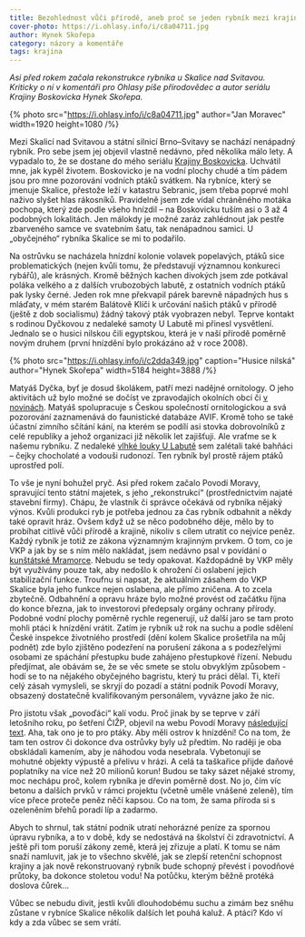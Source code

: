 ```yaml
---
title: Bezohlednost vůči přírodě, aneb proč se jeden rybník mezi krajiny Boskovicka nedostane
cover-photo: https://i.ohlasy.info/i/c8a04711.jpg
author: Hynek Skořepa
category: názory a komentáře
tags: krajina
---
```


*Asi před rokem začala rekonstrukce rybníka u Skalice nad Svitavou. Kriticky o ní v komentáři pro Ohlasy píše přírodovědec a autor seriálu Krajiny Boskovicka Hynek Skořepa.*

{% photo src="https://i.ohlasy.info/i/c8a04711.jpg" author="Jan Moravec" width=1920 height=1080 /%}

Mezi Skalicí nad Svitavou a státní silnicí Brno–Svitavy se nachází nenápadný rybník. Pro sebe jsem jej objevil vlastně nedávno, před několika málo lety. A vypadalo to, že se dostane do mého seriálu [Krajiny Boskovicka](https://archiv.ohlasy.info/?serial=krajiny). Uchvátil mne, jak kypěl životem. Boskovicko je na vodní plochy chudé a tím pádem jsou pro mne pozorování vodních ptáků svátkem. Na rybníce, který se jmenuje Skalice, přestože leží v katastru Sebranic, jsem třeba poprvé mohl naživo slyšet hlas rákosníků. Pravidelně jsem zde vídal chráněného motáka pochopa, který zde podle všeho hnízdil – na Boskovicku tuším asi o 3 až 4 podobných lokalitách. Jen málokdy je možné zaráz zahlédnout jak pestře zbarveného samce ve svatebním šatu, tak nenápadnou samici. U „obyčejného“ rybníka Skalice se mi to podařilo.

Na ostrůvku se nacházela hnízdní kolonie volavek popelavých, ptáků sice problematických (nejen kvůli tomu, že představují významnou konkureci rybářů), ale krásných. Kromě běžných kachen divokých jsem zde potkával poláka velkého a z dalších vrubozobých labutě, z ostatních vodních ptáků pak lysky černé. Jeden rok mne překvapil párek barevně nápadných hus s mláďaty, v mém starém Balátově Klíči k určování našich ptáků v přírodě (ještě z dob socialismu) žádný takový pták vyobrazen nebyl. Teprve kontakt s rodinou Dyčkovou z nedaleké samoty U Labutě mi přinesl vysvětlení. Jednalo se o husici nilskou čili egyptskou, která je v naší přírodě poměrně novým druhem (první hnízdění bylo prokázáno až v roce 2008).

{% photo src="https://i.ohlasy.info/i/c2dda349.jpg" caption="Husice nilská" author="Hynek Skořepa" width=5184 height=3888 /%}

Matyáš Dyčka, byť je dosud školákem, patří mezi nadějné ornitology. O jeho aktivitách už bylo možné se dočíst ve zpravodajích okolních obcí či [v novinách](https://blanensky.denik.cz/lide-odvedle/mlady-ornitolog-pomaha-odbornikum-scita-ptaky-a-leduje-hnizdeni-20201019.html?cast=1). Matyáš spolupracuje s Českou společností ornitologickou a svá pozorování zaznamenává do faunistické databáze AVIF. Kromě toho se také účastní zimního sčítání kání, na kterém se podílí asi stovka dobrovolníků z celé republiky a jehož organizaci již několik let zajišťuji. Ale vraťme se k našemu rybníku. Z nedaleké [vlhké louky U Labutě](https://ohlasy.info/clanky/2020/05/u-labute.html) sem zalétali také bahňáci – čejky chocholaté a vodouši rudonozí. Ten rybník byl prostě rájem ptáků uprostřed polí.

To vše je nyní bohužel pryč. Asi před rokem začalo Povodí Moravy, spravující tento státní majetek, s jeho „rekonstrukcí“ (prostřednictvím najaté stavební firmy). Chápu, že vlastník či správce očekává od rybníka nějaký výnos. Kvůli produkci ryb je potřeba jednou za čas rybník odbahnit a někdy také opravit hráz. Ovšem když už se něco podobného děje, mělo by to probíhat citlivě vůči přírodě a krajině, nikoliv s cílem utratit co nejvíce peněz. Každý rybník je totiž ze zákona významným krajinným prvkem. O tom, co je VKP a jak by se s ním mělo nakládat, jsem nedávno psal v povídání o [kunštátské Mramorce](https://ohlasy.info/clanky/2023/09/mramorka.html). Nebudu se tedy opakovat. Každopádně by VKP měly být využívány pouze tak, aby nedošlo k ohrožení či oslabení jejich stabilizační funkce. Troufnu si napsat, že aktuálním zásahem do VKP Skalice byla jeho funkce nejen oslabena, ale přímo zničena. A to zcela zbytečně. Odbahnění a opravu hráze bylo možné provést od začátku října do konce března, jak to investorovi předepsaly orgány ochrany přírody. Podobné vodní plochy poměrně rychle regenerují, už další jaro se tam proto mohli ptáci k hnízdění vrátit. Zatím je rybník už rok na suchu a podle sdělení České inspekce životníého prostředí (dění kolem Skalice prošetřila na můj podnět) zde bylo zjištěno podezření na porušení zákona a s podezřelými osobami ze spáchání přestupku bude zahájeno přestupkové řízení. Nebudu předjímat, ale obávám se, že se věc smete se stolu obvyklým způsobem - hodí se to na nějakého obyčejného bagristu, který tu práci dělal. Ti, kteří celý zásah vymysleli, se skryjí do pozadí a státní podnik Povodí Moravy, obsazený dostatečně kvalifikovaným personálem, vyvázne jako že nic.

Pro jistotu však „povoďáci“ kalí vodu. Proč jinak by se teprve v září letošního roku, po šetření ČIŽP, objevil na webu Povodí Moravy [následující text](http://www.pmo.cz/cz/media/tiskove-zpravy/vodni-nadrz-skalice-ziska-po-rekonstrukci-zcela-novy-ostrov-pro-hnizdeni-ptactva/). Aha, tak ono je to pro ptáky. Aby měli ostrov k hnízdění! Co na tom, že tam ten ostrov či dokonce dva ostrůvky byly už předtím. No raději je oba obskládali kamením, aby je náhodou voda nesebrala. Vybetonují se mohutné objekty výpustě a přelivu v hrázi. A celá ta taškařice přijde daňové poplatníky na více než 20 milionů korun! Budou se taky sázet nějaké stromy, moc nechápu proč, kolem rybníka je dřevin poměrně dost. No jo, čím víc betonu a dalších prvků v rámci projektu (včetně uměle vnášené zeleně), tím více přece proteče peněz něčí kapsou. Co na tom, že sama příroda si s ozeleněním břehů poradí líp a zadarmo.

Abych to shrnul, tak státní podnik utratí nehorázné peníze za spornou úpravu rybníka, a to v době, kdy se nedostává na školství či zdravotnictví. A ještě při tom poruší zákony země, která jej zřizuje a platí. K tomu se nám snaží namluvit, jak je to všechno skvělé, jak se zlepší retenční schopnost krajiny a jak nově rekonstruovaný rybník bude schopný převést i povodňové průtoky, ba dokonce stoletou vodu! Na potůčku, kterým běžně protéká doslova čůrek…

Vůbec se nebudu divit, jestli kvůli dlouhodobému suchu a zimám bez sněhu zůstane v rybníce Skalice několik dalších let pouhá kaluž. A ptáci? Kdo ví kdy a zda vůbec se sem vrátí.